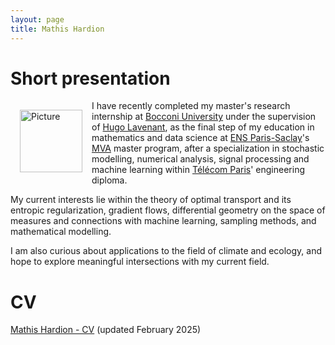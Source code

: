 ```yaml
---
layout: page
title: Mathis Hardion
---
```

# Short presentation

<p style="float: left; margin: 15px"><img src="https://mhardion.github.io/assets/img/pro++_resized.png" alt="Picture" width="100"></p>

I have recently completed my master's research internship at <a href="https://www.unibocconi.eu/">Bocconi University</a> under the supervision of <a href="https://hugolav.github.io/">Hugo Lavenant</a>, as the final step of my education in mathematics and data science at [ENS Paris-Saclay](https://ens-paris-saclay.fr)'s [MVA](https://www.master-mva.com) master program, after a specialization in stochastic modelling, numerical analysis, signal processing and machine learning within [Télécom Paris](https://www.telecom-paris.fr)' engineering diploma.

My current interests lie within the theory of optimal transport and its entropic regularization, gradient flows, differential geometry on the space of measures and connections with machine learning, sampling methods, and mathematical modelling.

I am also curious about applications to the field of climate and ecology, and hope to explore meaningful intersections with my current field.

# CV
[Mathis Hardion - CV](assets/pdf/cv.pdf) (updated February 2025)
